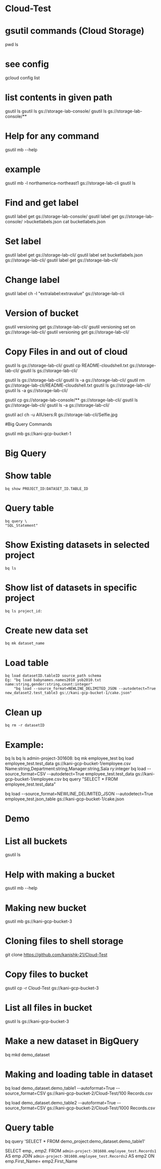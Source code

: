 # Cloud-Test

# gsutil commands (Cloud Storage)
pwd
ls

# see config
gcloud config list

# list contents in given path
gsutil ls
gsutil ls gs://storage-lab-console/
gsutil ls gs://storage-lab-console/**

# Help for any command
gsutil mb --help

# example
gsutil mb -l northamerica-northeast1 gs://storage-lab-cli
gsutil ls

# Find and get label
gsutil label get gs://storage-lab-console/
gsutil label get gs://storage-lab-console/ >bucketlabels.json
cat bucketlabels.json

# Set label
gsutil label get gs://storage-lab-cli/
gsutil label set bucketlabels.json gs://storage-lab-cli/
gsutil label get gs://storage-lab-cli/

# Change label
gsutil label ch -l "extralabel:extravalue" gs://storage-lab-cli

# Version of bucket
gsutil versioning get gs://storage-lab-cli/
gsutil versioning set on gs://storage-lab-cli/
gsutil versioning get gs://storage-lab-cli/

# Copy Files in and out of cloud
gsutil ls gs://storage-lab-cli/
gsutil cp README-cloudshell.txt gs://storage-lab-cli/
gsutil ls gs://storage-lab-cli/

gsutil ls gs://storage-lab-cli/
gsutil ls -a gs://storage-lab-cli/
gsutil rm gs://storage-lab-cli/README-cloudshell.txt
gsutil ls gs://storage-lab-cli/
gsutil ls -a gs://storage-lab-cli/

gsutil cp gs://storage-lab-console/** gs://storage-lab-cli/
gsutil ls gs://storage-lab-cli/
gsutil ls -a gs://storage-lab-cli/

gsutil acl ch -u AllUsers:R gs://storage-lab-cli/Selfie.jpg

#Big Query Commands

gsutil mb gs://kani-gcp-bucket-1

# Big Query

# Show table
    bq show PROJECT_ID:DATASET_ID.TABLE_ID

# Query table
    bq query \
    "SQL_Statement"

# Show Existing datasets in selected project
    bq ls
# Show list of datasets in specific project
    bq ls project_id:

# Create new data set
    bq mk dataset_name

# Load table
    bq load datasetID.tableID source_path schema
    Eg: "bq load babynames.names2010 yob2010.txt name:string,gender:string,count:integer"
        "bq load --source_format=NEWLINE_DELIMITED_JSON --autodetect=True new_dataset2.test_table3 gs://kani-gcp-bucket-1/cake.json"
# Clean up
    bq rm -r datasetID


# Example:
bq ls
bq ls admin-project-301608:
bq mk employee_test
bq load employee_test.test_data gs://kani-gcp-bucket-1/employee.csv Name:string,Department:string,Manager:string,Sala
ry:integer
bq load --source_format=CSV --autodetect=True employee_test.test_data gs://kani-gcp-bucket-1/employee.csv
bq query "SELECT * FROM employee_test.test_data"

bq load --source_format=NEWLINE_DELIMITED_JSON --autodetect=True employee_test.json_table gs://kani-gcp-bucket-1/cake.json


# Demo

# List all buckets
gsutil ls

# Help with making a bucket
gsutil mb --help

# Making new bucket
gsutil mb gs://kani-gcp-bucket-3

# Cloning files to shell storage
git clone https://github.com/kanishk-21/Cloud-Test

# Copy files to bucket
gsutil cp -r Cloud-Test gs://kani-gcp-bucket-3

# List all files in bucket
gsutil ls gs://kani-gcp-bucket-3

# Make a new dataset in BigQuery
bq mkd demo_dataset

# Making and loading table in dataset
bq load demo_dataset.demo_table1 --autoformat=True --source_format=CSV  gs://kani-gcp-bucket-2/Cloud-Test/100 Records.csv

bq load demo_dataset.demo_table2 --autoformat=True --source_format=CSV  gs://kani-gcp-bucket-2/Cloud-Test/1000 Records.csv

# Query table
bq query 'SELECT * FROM demo_project:demo_dataset.demo_table1'

SELECT emp.*,
  emp2.*
FROM
  `admin-project-301608.employee_test.Records1` AS emp
JOIN
  `admin-project-301608.employee_test.Records2` AS emp2
ON
 emp.First_Name= emp2.First_Name 


